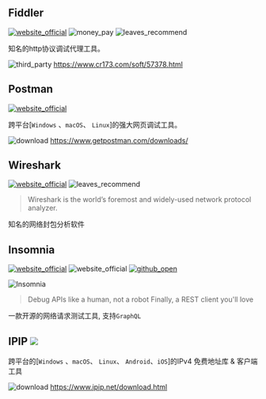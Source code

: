 ## Fiddler
[![website_official](https://gitbook07.oss-cn-hangzhou.aliyuncs.com/website_official.svg)](http://www.telerik.com/fiddler) ![money_pay](https://gitbook07.oss-cn-hangzhou.aliyuncs.com/money_pay.svg) ![leaves_recommend](https://gitbook07.oss-cn-hangzhou.aliyuncs.com/leaves_rec.svg)

知名的http协议调试代理工具。

![third_party](https://gitbook07.oss-cn-hangzhou.aliyuncs.com/third_party.svg) https://www.cr173.com/soft/57378.html

## Postman
[![website_official](https://gitbook07.oss-cn-hangzhou.aliyuncs.com/website_official.svg)](https://www.getpostman.com/postman)

跨平台[`Windows` 、`macOS`、 `Linux`]的强大网页调试工具。

![download](https://gitbook07.oss-cn-hangzhou.aliyuncs.com/download.svg) https://www.getpostman.com/downloads/

## Wireshark
[![website_official](https://gitbook07.oss-cn-hangzhou.aliyuncs.com/website_official.svg)](https://www.wireshark.org/) ![leaves_recommend](https://gitbook07.oss-cn-hangzhou.aliyuncs.com/leaves_rec.svg)

> Wireshark is the world’s foremost and widely-used network protocol analyzer.

知名的网络封包分析软件

## Insomnia
[![website_official](https://gitbook07.oss-cn-hangzhou.aliyuncs.com/website_official.svg)](https://insomnia.rest/) ![website_official](https://gitbook07.oss-cn-hangzhou.aliyuncs.com/website_official.svg) [![github_open](https://gitbook07.oss-cn-hangzhou.aliyuncs.com/github_open.svg)](https://github.com/getinsomnia/insomnia)

![Insomnia](https://insomnia.rest/static/main-ac0a1732afac19acce5ad6825595c3bb-9a259.webp)

> Debug APIs like a human, not a robot
Finally, a REST client you'll love

一款开源的网络请求测试工具, 支持`GraphQL`

## IPIP [![](https://gitbook07.oss-cn-hangzhou.aliyuncs.com/website_official.svg)](https://www.ipip.net)

跨平台的[`Windows` 、`macOS`、 `Linux`、 `Android`、`iOS`]的IPv4 免费地址库 & 客户端工具

![download](https://gitbook07.oss-cn-hangzhou.aliyuncs.com/download.svg) https://www.ipip.net/download.html

